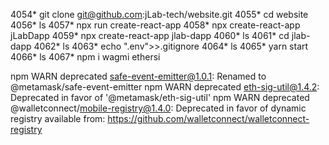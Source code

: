  4054* git clone git@github.com:jLab-tech/website.git
 4055* cd website
 4056* ls
 4057* npx run create-react-app
 4058* npx create-react-app jLabDapp
 4059* npx create-react-app jlab-dapp
 4060* ls
 4061* cd jlab-dapp
 4062* ls
 4063* echo ".env">>.gitignore
 4064* ls
 4065* yarn start
 4066* ls
 4067* npm i wagmi ethersi


npm WARN deprecated safe-event-emitter@1.0.1: Renamed to @metamask/safe-event-emitter
npm WARN deprecated eth-sig-util@1.4.2: Deprecated in favor of '@metamask/eth-sig-util'
npm WARN deprecated @walletconnect/mobile-registry@1.4.0: Deprecated in favor of dynamic registry available from: https://github.com/walletconnect/walletconnect-registry
